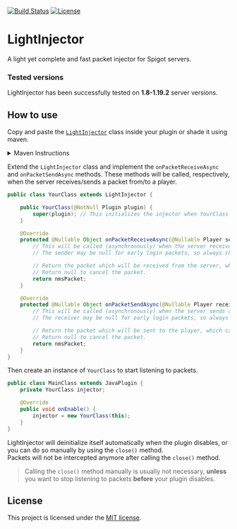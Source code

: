 [![Build Status](https://jenkins.frengor.com/job/LightInjector/badge/icon)](https://jenkins.frengor.com/job/LightInjector/)
[![License](https://img.shields.io/badge/license-MIT-orange)](LICENSE)

# LightInjector
A light yet complete and fast packet injector for Spigot servers.

### Tested versions
LightInjector has been successfully tested on **1.8-1.19.2** server versions.

## How to use

Copy and paste the [`LightInjector`](src/main/java/com/fren_gor/lightInjector/LightInjector.java) class inside your plugin or shade it using maven.
<details>
<summary>Maven Instructions</summary>
<p>

```xml
<repositories>
    <repository>
        <id>fren_gor</id>
        <url>https://nexus.frengor.com/repository/public/</url>
    </repository>
</repositories>
```
```xml
<dependency>
    <groupId>com.frengor</groupId>
    <artifactId>lightinjector</artifactId>
    <version>1.0.1</version>
    <scope>compile</scope>
</dependency>
```
**It's suggested to shade it:**
```xml
<plugin>
    <groupId>org.apache.maven.plugins</groupId>
    <artifactId>maven-shade-plugin</artifactId>
    <version>3.3.0</version>

    <configuration>
        <relocation>
            <pattern>com.fren_gor.lightInjector</pattern>
            <shadedPattern>your.shaded.path.com.fren_gor.lightInjector</shadedPattern>
        </relocation>
    </configuration>

    <executions>
        <execution>
            <phase>package</phase>
            <goals>
                <goal>shade</goal>
            </goals>
        </execution>
    </executions>
</plugin>
```

</p>
</details>

Extend the `LightInjector` class and implement the `onPacketReceiveAsync` and `onPacketSendAsync` methods.
These methods will be called, respectively, when the server receives/sends a packet from/to a player.

```java
public class YourClass extends LightInjector {

    public YourClass(@NotNull Plugin plugin) {
        super(plugin); // This initializes the injector when YourClass will be constructed
    }

    @Override
    protected @Nullable Object onPacketReceiveAsync(@Nullable Player sender, @NotNull Channel channel, @NotNull Object nmsPacket) {
        // This will be called (asynchronously) when the server receives a packet from a player
        // The sender may be null for early login packets, so always check for it

        // Return the packet which will be received from the server, which can be different from the original packet.
        // Return null to cancel the packet.
        return nmsPacket;
    }

    @Override
    protected @Nullable Object onPacketSendAsync(@Nullable Player receiver, @NotNull Channel channel, @NotNull Object nmsPacket) {
        // This will be called (asynchronously) when the server sends a packet to a player
        // The receiver may be null for early login packets, so always check for it

        // Return the packet which will be sent to the player, which can be different from the original packet.
        // Return null to cancel the packet.
        return nmsPacket;
    }
}
```

Then create an instance of `YourClass` to start listening to packets.

```java
public class MainClass extends JavaPlugin {
    private YourClass injector;

    @Override
    public void onEnable() {
        injector = new YourClass(this);
    }
}
```

LightInjector will deinitialize itself automatically when the plugin disables, or you can do so manually by using the `close()` method.  
Packets will not be intercepted anymore after calling the `close()` method.

> Calling the `close()` method manually is usually not necessary, **unless** you want to stop listening to packets **before** your plugin disables.

## License

This project is licensed under the [MIT license](LICENSE).
